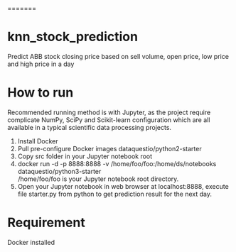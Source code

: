 =======
# knn_stock_prediction

Predict ABB stock closing price based on sell volume, open price, low price and high price in a day


# How to run

Recommended running method is with Jupyter, as the project require complicate NumPy, SciPy and Scikit-learn configuration which are all available in a typical scientific data processing projects. <br/>

1. Install Docker <br/>
2. Pull pre-configure Docker images dataquestio/python2-starter <br/>
3. Copy src folder in your Jupyter notebook root <br/>
4. docker run -d -p 8888:8888 -v /home/foo/foo:/home/ds/notebooks dataquestio/python3-starter <br/>
/home/foo/foo is your Jupyter notebook root directory. <br/>
5. Open your Jupyter notebook in web browser at localhost:8888, execute file starter.py from python to get prediction result for the next day.



# Requirement 

Docker installed
